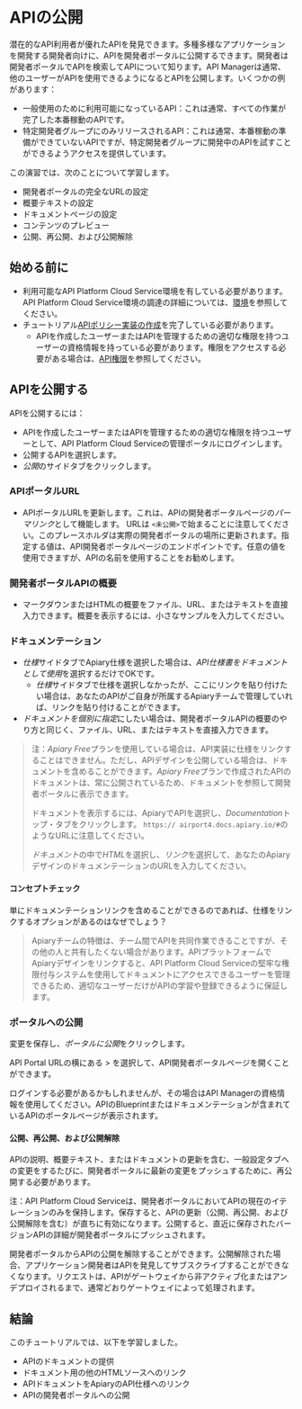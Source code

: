 # APIの公開

潜在的なAPI利用者が優れたAPIを発見できます。多種多様なアプリケーションを開発する開発者向けに、APIを開発者ポータルに公開するできます。開発者は開発者ポータルでAPIを検索してAPIについて知ります。API Managerは通常、他のユーザーがAPIを使用できるようになるとAPIを公開します。いくつかの例があります：

- 一般使用のために利用可能になっているAPI：これは通常、すべての作業が完了した本番稼動のAPIです。
- 特定開発者グループにのみリリースされるAPI：これは通常、本番稼動の準備ができていないAPIですが、特定開発者グループに開発中のAPIを試すことができるようアクセスを提供しています。

この演習では、次のことについて学習します。

- 開発者ポータルの完全なURLの設定
- 概要テキストの設定
- ドキュメントページの設定
- コンテンツのプレビュー
- 公開、再公開、および公開解除

## 始める前に

- 利用可能なAPI Platform Cloud Service環境を有している必要があります。API Platform Cloud Service環境の調達の詳細については、[環境](../../../../../environments/README.md)を参照してください。
- チュートリアル[APIポリシー実装の作成](../create_api)を完了している必要があります。
  - APIを作成したユーザーまたはAPIを管理するための適切な権限を持つユーザーの資格情報を持っている必要があります。権限をアクセスする必要がある場合は、[API権限](../grant_api)を参照してください。

## APIを公開する

APIを公開するには：

- APIを作成したユーザーまたはAPIを管理するための適切な権限を持つユーザーとして、API Platform Cloud Serviceの管理ポータルにログインします。
- 公開するAPIを選択します。
- *公開*のサイドタブをクリックします。

### APIポータルURL

- APIポータルURLを更新します。これは、APIの開発者ポータルページの*パーマリンク*として機能します。 URLは `<未公開>`で始まることに注意してください。このプレースホルダは実際の開発者ポータルの場所に更新されます。指定する値は、API開発者ポータルページのエンドポイントです。任意の値を使用できますが、APIの名前を使用することをお勧めします。

### 開発者ポータルAPIの概要

- マークダウンまたはHTMLの概要をファイル、URL、またはテキストを直接入力できます。概要を表示するには、小さなサンプルを入力してください。

### ドキュメンテーション

- *仕様*サイドタブでApiary仕様を選択した場合は、*API仕様書をドキュメントとして使用*を選択するだけでOKです。
  - *仕様*サイドタブで仕様を選択しなかったが、ここにリンクを貼り付けたい場合は、あなたのAPIがご自身が所属するApiaryチームで管理していれば、リンクを貼り付けることができます。
- *ドキュメントを個別に指定*にしたい場合は、開発者ポータルAPIの概要のやり方と同じく、ファイル、URL、またはテキストを直接入力できます。

> 注：*Apiary Free*プランを使用している場合は、API実装に仕様をリンクすることはできません。ただし、APIデザインを公開している場合は、ドキュメントを含めることができます。*Apiary Free*プランで作成されたAPIのドキュメントは、常に公開されているため、ドキュメントを参照して開発者ポータルに表示できます。
>
>ドキュメントを表示するには、ApiaryでAPIを選択し、*Documentation*トップ・タブをクリックします。 `https:// airport4.docs.apiary.io/#`のようなURLに注意してください。
>
> *ドキュメント*の中で*HTML*を選択し、*リンク*を選択して、あなたのApiaryデザインのドキュメンテーションのURLを入力してください。

#### コンセプトチェック

単にドキュメンテーションリンクを含めることができるのであれば、仕様をリンクするオプションがあるのはなぜでしょう？

> Apiaryチームの特徴は、チーム間でAPIを共同作業できることですが、その他の人と共有したくない場合があります。APIプラットフォームでApiaryデザインをリンクすると、API Platform Cloud Serviceの堅牢な権限付与システムを使用してドキュメントにアクセスできるユーザーを管理できるため、適切なユーザーだけがAPIの学習や登録できるように保証します。

### ポータルへの公開

変更を保存し、*ポータルに公開*をクリックします。

API Portal URLの横にある > を選択して、API開発者ポータルページを開くことができます。

ログインする必要があるかもしれませんが、その場合はAPI Managerの資格情報を使用してください。APIのBlueprintまたはドキュメンテーションが含まれているAPIのポータルページが表示されます。

#### 公開、再公開、および公開解除

APIの説明、概要テキスト、またはドキュメントの更新を含む、一般設定タブへの変更をするたびに、開発者ポータルに最新の変更をプッシュするために、再公開する必要があります。

注：API Platform Cloud Serviceは、開発者ポータルにおいてAPIの現在のイテレーションのみを保持します。保存すると、APIの更新（公開、再公開、および公開解除を含む）が直ちに有効になります。公開すると、直近に保存されたバージョンAPIの詳細が開発者ポータルにプッシュされます。

開発者ポータルからAPIの公開を解除することができます。公開解除された場合、アプリケーション開発者はAPIを発見してサブスクライブすることができなくなります。リクエストは、APIがゲートウェイから非アクティブ化またはアンデプロイされるまで、通常どおりゲートウェイによって処理されます。

## 結論

このチュートリアルでは、以下を学習しました。

- APIのドキュメントの提供
- ドキュメント用の他のHTMLソースへのリンク
- APIドキュメントをApiaryのAPI仕様へのリンク
- APIの開発者ポータルへの公開
